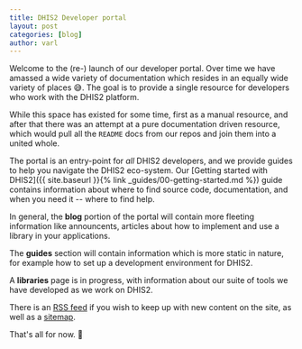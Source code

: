 ```yaml
---
title: DHIS2 Developer portal
layout: post
categories: [blog]
author: varl
---
```


Welcome to the (re-) launch of our developer portal. Over time we have amassed
a wide variety of documentation which resides in an equally wide variety of
places :sweat_smile:. The goal is to provide a single resource for developers
who work with the DHIS2 platform.

While this space has existed for some time, first as a manual resource, and
after that there was an attempt at a pure documentation driven resource, which
would pull all the `README` docs from our repos and join them into a united
whole.

The portal is an entry-point for _all_ DHIS2 developers, and we provide guides
to help you navigate the DHIS2 eco-system. Our [Getting started with DHIS2]({{
site.baseurl }}{% link _guides/00-getting-started.md %}) guide contains
information about where to find source code, documentation, and when you need
it -- where to find help.

In general, the **blog** portion of the portal will contain more fleeting
information like announcents, articles about how to implement and use a library
in your applications.

The **guides** section will contain information which is more static in nature,
for example how to set up a development environment for DHIS2.

A **libraries** page is in progress, with information about our suite of
tools we have developed as we work on DHIS2. 

There is an [RSS feed](/feed.xml) if you wish to keep up with new content on the
site, as well as a [sitemap](/sitemap.xml).

That's all for now. :wave:

